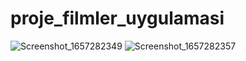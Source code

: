 # proje_filmler_uygulamasi


![Screenshot_1657282349](https://user-images.githubusercontent.com/84284375/177990697-fc6708ad-d3bb-4d3f-9df6-16543d3429ac.png)
![Screenshot_1657282357](https://user-images.githubusercontent.com/84284375/177990705-0472e232-1956-4ce9-af70-e0286d3e65cf.png)
